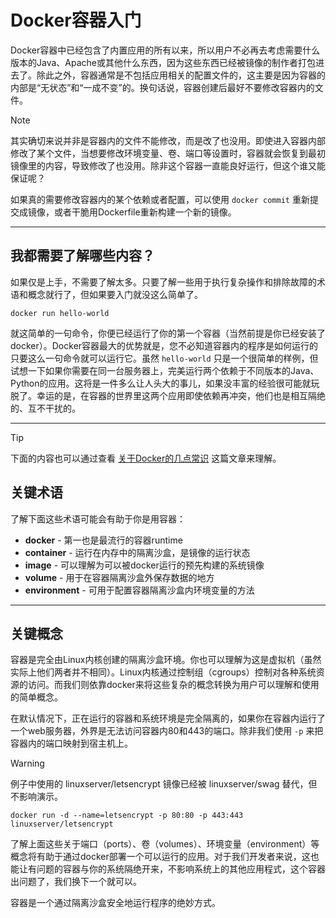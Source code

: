 # Docker容器入门

Docker容器中已经包含了内置应用的所有以来，所以用户不必再去考虑需要什么版本的Java、Apache或其他什么东西，因为这些东西已经被镜像的制作者打包进去了。除此之外，容器通常是不包括应用相关的配置文件的，这主要是因为容器的内部是“无状态”和“一成不变”的。换句话说，容器创建后最好不要修改容器内的文件。

> [!NOTE]
>
> 其实确切来说并非是容器内的文件不能修改，而是改了也没用。即使进入容器内部修改了某个文件，当想要修改环境变量、卷、端口等设置时，容器就会恢复到最初镜像里的内容，导致修改了也没用。除非这个容器一直能良好运行，但这个谁又能保证呢？
>
> 如果真的需要修改容器内的某个依赖或者配置，可以使用 `docker commit` 重新提交成镜像，或者干脆用Dockerfile重新构建一个新的镜像。

------

## 我都需要了解哪些内容？

如果仅是上手，不需要了解太多。只要了解一些用于执行复杂操作和排除故障的术语和概念就行了，但如果要入门就没这么简单了。

```shell
docker run hello-world
```

就这简单的一句命令，你便已经运行了你的第一个容器（当然前提是你已经安装了docker）。Docker容器最大的优势就是，您不必知道容器内的程序是如何运行的只要这么一句命令就可以运行它。虽然 `hello-world` 只是一个很简单的样例，但试想一下如果你需要在同一台服务器上，完美运行两个依赖于不同版本的Java、Python的应用。这将是一件多么让人头大的事儿，如果没丰富的经验很可能就玩脱了。幸运的是，在容器的世界里这两个应用即使依赖再冲突，他们也是相互隔绝的、互不干扰的。

------

> [!TIP]
>
> 下面的内容也可以通过查看 [关于Docker的几点常识](before/dockerabc.md) 这篇文章来理解。

## 关键术语

了解下面这些术语可能会有助于你是用容器：

- **docker** - 第一也是最流行的容器runtime
- **container** - 运行在内存中的隔离沙盒，是镜像的运行状态
- **image** - 可以理解为可以被docker运行的预先构建的系统镜像
- **volume** - 用于在容器隔离沙盒外保存数据的地方
- **environment** - 可用于配置容器隔离沙盒内环境变量的方法

------

## 关键概念

容器是完全由Linux内核创建的隔离沙盒环境。你也可以理解为这是虚拟机（虽然实际上他们两者并不相同）。Linux内核通过控制组（cgroups）控制对各种系统资源的访问。而我们则依靠docker来将这些复杂的概念转换为用户可以理解和使用的简单概念。

在默认情况下，正在运行的容器和系统环境是完全隔离的，如果你在容器内运行了一个web服务器，外界是无法访问容器内80和443的端口。除非我们使用 `-p` 来把容器内的端口映射到宿主机上。

> [!WARNING]
>
> 例子中使用的 linuxserver/letsencrypt 镜像已经被 linuxserver/swag 替代，但不影响演示。

```shell
docker run -d --name=letsencrypt -p 80:80 -p 443:443 linuxserver/letsencrypt
```

了解上面这些关于端口（ports）、卷（volumes）、环境变量（environment）等概念将有助于通过docker部署一个可以运行的应用。对于我们开发者来说，这也能让有问题的容器与你的系统隔绝开来，不影响系统上的其他应用程式，这个容器出问题了，我们换下一个就可以。

容器是一个通过隔离沙盒安全地运行程序的绝妙方式。